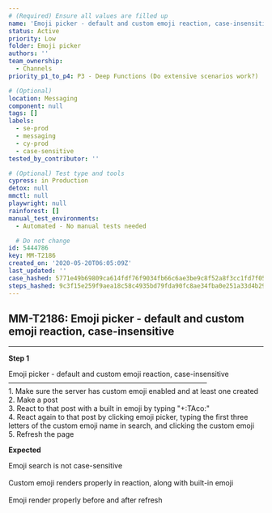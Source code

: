 ```yaml
---
# (Required) Ensure all values are filled up
name: 'Emoji picker - default and custom emoji reaction, case-insensitive'
status: Active
priority: Low
folder: Emoji picker
authors: ''
team_ownership:
  - Channels
priority_p1_to_p4: P3 - Deep Functions (Do extensive scenarios work?)

# (Optional)
location: Messaging
component: null
tags: []
labels:
  - se-prod
  - messaging
  - cy-prod
  - case-sensitive
tested_by_contributor: ''

# (Optional) Test type and tools
cypress: in Production
detox: null
mmctl: null
playwright: null
rainforest: []
manual_test_environments:
  - Automated - No manual tests needed

  # Do not change
id: 5444786
key: MM-T2186
created_on: '2020-05-20T06:05:09Z'
last_updated: ''
case_hashed: 5771e49b69809ca614fdf76f9034fb66c6ae3be9c8f52a8f3cc1fd7f052cfae8bdf886c0c6f8f8e4aaedade20cef1e00
steps_hashed: 9c3f15e259f9aea18c58c4935bd79fda90fc8ae34fba0e251a33d4b29a0c708fc60b0b2073a398a66eb3063b0cc79525
---
```


<!-- (Auto-generated) Based on frontmatter's "key" and "name" -->

## MM-T2186: Emoji picker - default and custom emoji reaction, case-insensitive

---

**Step 1**

Emoji picker - default and custom emoji reaction, case-insensitive\
————————————————————————————\
1\. Make sure the server has custom emoji enabled and at least one created\
2\. Make a post\
3\. React to that post with a built in emoji by typing "+:TAco:"\
4\. React again to that post by clicking emoji picker, typing the first three letters of the custom emoji name in search, and clicking the custom emoji\
5\. Refresh the page

**Expected**

Emoji search is not case-sensitive\
\
Custom emoji renders properly in reaction, along with built-in emoji\
\
Emoji render properly before and after refresh
